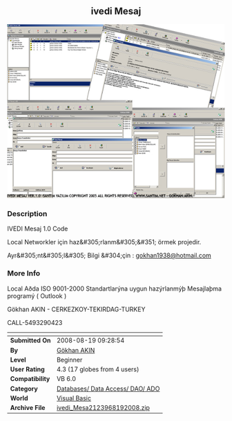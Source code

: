 ﻿<div align="center">

## ivedi Mesaj

<img src="PIC200882268101627.jpg">
</div>

### Description

IVEDI Mesaj 1.0 Code

Local Networkler i&#231;in haz&amp;#305;rlanm&amp;#305;&amp;#351; &#246;rmek projedir.

Ayr&amp;#305;nt&amp;#305;l&amp;#305; Bilgi &amp;#304;&#231;in : gokhan1938@hotmail.com
 
### More Info
 
Local A&#240;da ISO 9001-2000 Standartlar&#253;na uygun haz&#253;rlanm&#253;&#254; Mesajla&#254;ma program&#253; ( Outlook )

G&#246;khan AKIN - CERKEZKOY-TEKIRDAG-TURKEY

CALL-5493290423


<span>             |<span>
---                |---
**Submitted On**   |2008-08-19 09:28:54
**By**             |[Gökhan AKIN](https://github.com/Planet-Source-Code/PSCIndex/blob/master/ByAuthor/g-khan-akin.md)
**Level**          |Beginner
**User Rating**    |4.3 (17 globes from 4 users)
**Compatibility**  |VB 6\.0
**Category**       |[Databases/ Data Access/ DAO/ ADO](https://github.com/Planet-Source-Code/PSCIndex/blob/master/ByCategory/databases-data-access-dao-ado__1-6.md)
**World**          |[Visual Basic](https://github.com/Planet-Source-Code/PSCIndex/blob/master/ByWorld/visual-basic.md)
**Archive File**   |[ivedi\_Mesa2123968192008\.zip](https://github.com/Planet-Source-Code/g-khan-akin-ivedi-mesaj__1-70977/archive/master.zip)








